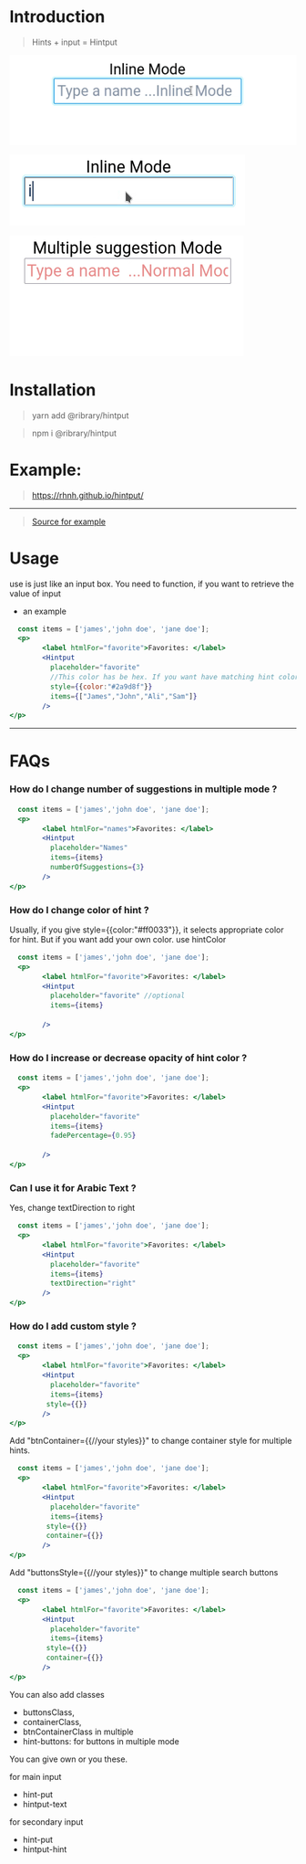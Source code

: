 # Introduction

> Hints + input  = Hintput

![Inline mode](images/1.gif)


![](images/2.gif)


![multiple mode](images/3.gif)

# Installation
> yarn add @ribrary/hintput

> npm i  @ribrary/hintput

# Example:
> https://rhnh.github.io/hintput/
-------------
> [Source for example](https://github.com/rhnh/hintput-examples) 

# Usage
use is just like an input box.
You need to function, if you want to retrieve the value of input
- an example
```jsx
  const items = ['james','john doe', 'jane doe'];
  <p>
        <label htmlFor="favorite">Favorites: </label>
        <Hintput
          placeholder="favorite" 
          //This color has be hex. If you want have matching hint color.
          style={{color:"#2a9d8f"}}
          items={["James","John","Ali","Sam"]}
        />
</p>
```
----------------------------
# FAQs

### How do I change number of suggestions in multiple mode ?
```jsx
  const items = ['james','john doe', 'jane doe'];
  <p>
        <label htmlFor="names">Favorites: </label>
        <Hintput
          placeholder="Names" 
          items={items}
          numberOfSuggestions={3}
        />
</p>
```
### How do I change color of hint ?

Usually, if you give style={{color:"#ff0033"}}, it selects appropriate color for hint.
But if you want add your own color. use hintColor
```jsx
  const items = ['james','john doe', 'jane doe'];
  <p>
        <label htmlFor="favorite">Favorites: </label>
        <Hintput
          placeholder="favorite" //optional 
          items={items}
          
        />
</p>
```


### How do I increase or decrease opacity of hint color   ?
```jsx
  const items = ['james','john doe', 'jane doe'];
  <p>
        <label htmlFor="favorite">Favorites: </label>
        <Hintput
          placeholder="favorite"
          items={items}
          fadePercentage={0.95}

        />
</p>
```

### Can I use it for Arabic Text ?

Yes, change textDirection to right
```jsx
  const items = ['james','john doe', 'jane doe'];
  <p>
        <label htmlFor="favorite">Favorites: </label>
        <Hintput
          placeholder="favorite"
          items={items}
          textDirection="right"
        />
</p>
```


### How do I add custom style ?
```jsx
  const items = ['james','john doe', 'jane doe'];
  <p>
        <label htmlFor="favorite">Favorites: </label>
        <Hintput
          placeholder="favorite"
          items={items}
         style={{}}
        />
</p>
```
Add "btnContainer={{//your styles}}" to change container style for multiple hints.
```jsx
  const items = ['james','john doe', 'jane doe'];
  <p>
        <label htmlFor="favorite">Favorites: </label>
        <Hintput
          placeholder="favorite"
          items={items}
         style={{}}
         container={{}} 
        />
</p>
```
Add "buttonsStyle={{//your styles}}" to change multiple search buttons
```jsx
  const items = ['james','john doe', 'jane doe'];
  <p>
        <label htmlFor="favorite">Favorites: </label>
        <Hintput
          placeholder="favorite"
          items={items}
         style={{}}
         container={{}} 
        />
</p>
```
You can also add classes
 - buttonsClass,
 - containerClass,
 - btnContainerClass in multiple
 - hint-buttons: for buttons in multiple mode


You can give own or you these.

for main input

 - hint-put 
 -  hintput-text 
 
for secondary input
 - hint-put 
 - hintput-hint
